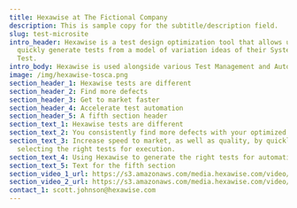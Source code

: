 ```yaml
---
title: Hexawise at The Fictional Company
description: This is sample copy for the subtitle/description field.
slug: test-microsite
intro_header: Hexawise is a test design optimization tool that allows users to
  quickly generate tests from a model of variation ideas of their System Under
  Test.
intro_body: Hexawise is used alongside various Test Management and Automation tools.
image: /img/hexawise-tosca.png
section_header_1: Hexawise tests are different
section_header_2: Find more defects
section_header_3: Get to market faster
section_header_4: Accelerate test automation
section_header_5: A fifth section header
section_text_1: Hexawise tests are different
section_text_2: You consistently find more defects with your optimized Hexawise tests
section_text_3: Increase speed to market, as well as quality, by quickly
  selecting the right tests for execution.
section_text_4: Using Hexawise to generate the right tests for automation.
section_text_5: Text for the fifth section
section_video_1_url: https://s3.amazonaws.com/media.hexawise.com/video/hexawise-tests-are-different-animation.mp4
section_video_2_url: https://s3.amazonaws.com/media.hexawise.com/video/traditional-vs-hexawise-tests-animation.mp4
contact_1: scott.johnson@hexawise.com
---
```

